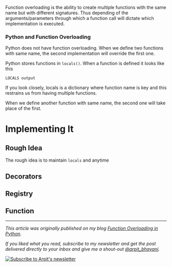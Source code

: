 Function overloading is the ability to create multiple functions with the same name but with different signatures. Thus depending of the arguments/parameters through which a function call will dictate which implementation is executed.

### Python and Function Overloading
Python does not have function overloading. When we define two functions with same name, the second implementation will override the first one.

Python stores functions in `locals()`. When a function is defined it looks like this

```
LOCALS output
```

If you look closely, locals is a dictionary where function name is key and this restrains us from having multiple functions.

When we define another function with same name, the second one will take place of the first.

# Implementing It

## Rough Idea
The rough idea is to maintain `locals` and anytime

## Decorators

## Registry

## Function

---

_This article was originally published on my blog [Function Overloading in Python](https://arpitbhayani.me/blogs/function-overloading)._

_If you liked what you read, subscribe to my newsletter and get the post delivered directly to your inbox and give me a shout-out [@arpit_bhayani](https://twitter.com/arpit_bhayani)._

[![Subscribe to Arpit's newsletter](https://user-images.githubusercontent.com/4745789/72035595-56396b00-32be-11ea-8199-121d0808a53a.png)](https://arpit.substack.com)
